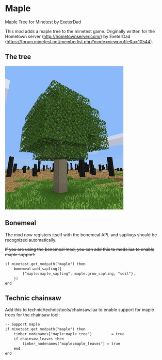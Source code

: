 # Maple
Maple Tree for Minetest by ExeterDad

This mod adds a maple tree to the minetest game. Originally written for the Hometown server (http://hometownserver.com/) by ExeterDad (https://forum.minetest.net/memberlist.php?mode=viewprofile&u=10544).

## The tree

![Maple Tree](https://github.com/h-v-smacker/maple/blob/master/maple_in_the_wild.jpg)

## Bonemeal

The mod now registers itself with the bonemeal API, and saplings should be recognized automatically.

~~If you are using the bonemeal mod, you can add this to mods.lua to enable maple support:~~

```
if minetest.get_modpath("maple") then
	bonemeal:add_sapling({
		{"maple:maple_sapling", maple.grow_sapling, "soil"},
	})
end
```

## Technic chainsaw

Add this to technic/technic/tools/chainsaw.lua to enable support for maple trees for the chainsaw tool:

```
-- Support maple
if minetest.get_modpath("maple") then
	timber_nodenames["maple:maple_tree"]         = true
	if chainsaw_leaves then
		timber_nodenames["maple:maple_leaves"] = true
	end
end
```